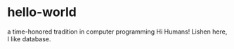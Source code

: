 # hello-world
a time-honored tradition in computer programming
Hi Humans!
Lishen here, I like database.
